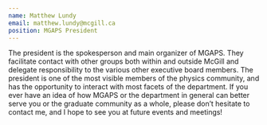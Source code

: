 ```yaml
---
name: Matthew Lundy
email: matthew.lundy@mcgill.ca
position: MGAPS President
---
```


The president is the spokesperson and main organizer of MGAPS. They facilitate contact with other groups both within and outside McGill and delegate responsibility to the various other executive board members. The president is one of the most visible members of the physics community, and has the opportunity to interact with most facets of the department. If you ever have an idea of how MGAPS or the department in general can better serve you or the graduate community as a whole, please don’t hesitate to contact me, and I hope to see you at future events and meetings!